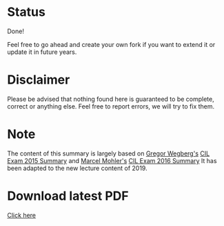 # Status
Done!

Feel free to go ahead and create your own fork if you want to extend it or update it in future years.

# Disclaimer
Please be advised that nothing found here is guaranteed to be complete, correct or anything else. Feel free to report errors, we will try to fix them.

# Note
The content of this summary is largely based on [Gregor Wegberg's](https://github.com/groggi) [CIL Exam 2015 Summary](https://github.com/groggi/eth-cil-exam-summary) and [Marcel Mohler's](https://github.com/mohlerm) [CIL Exam 2016 Summary](https://github.com/mohlerm/eth-cil-exam-summary)
It has been adapted to the new lecture content of 2019.

# Download latest PDF
[Click here](https://latexonline.cc/pending?git=https%3A%2F%2Fgithub.com%2Fphschaad%2Feth-cil-exam-summary&target=main.tex&command=pdflatex&trackId=1504090609447)
